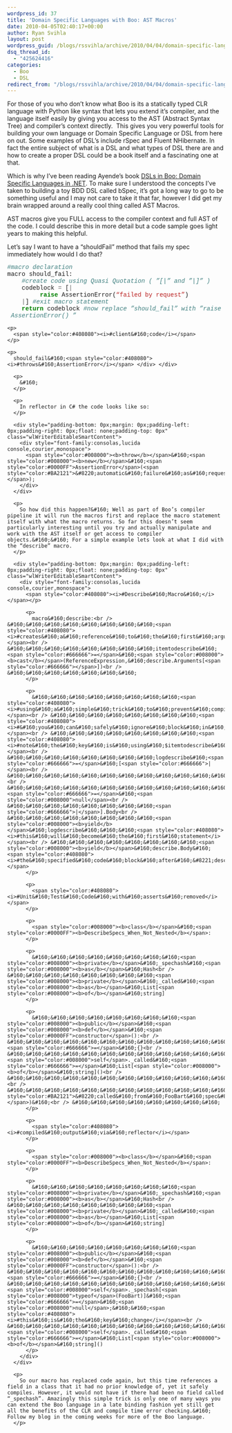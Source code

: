 ```yaml
---
wordpress_id: 37
title: 'Domain Specific Languages with Boo: AST Macros'
date: 2010-04-05T02:40:17+00:00
author: Ryan Svihla
layout: post
wordpress_guid: /blogs/rssvihla/archive/2010/04/04/domain-specific-languages-with-boo-ast-macros.aspx
dsq_thread_id:
  - "425624416"
categories:
  - Boo
  - DSL
redirect_from: "/blogs/rssvihla/archive/2010/04/04/domain-specific-languages-with-boo-ast-macros.aspx/"
---
```

For those of you who don’t know what Boo is its a statically typed CLR language with Python like syntax that lets you extend it’s compiler, and the language itself easily by giving you access to the AST (Abstract Syntax Tree) and compiler’s context directly.&#160; This gives you very powerful tools for building your own language or Domain Specific Language or DSL from here on out. Some examples of DSL’s include rSpec and Fluent NHibernate. In fact the entire subject of what is a DSL and what types of DSL there are and how to create a proper DSL could be a book itself and a fascinating one at that.&#160; 

Which is why I’ve been reading Ayende’s book <a href="http://www.amazon.com/DSLs-Boo-Domain-Specific-Languages/dp/1933988606" target="_blank">DSLs in Boo: Domain Specific Languages in .NET</a>. To make sure I understood the concepts I’ve taken to building a toy BDD DSL called bSpec, it’s got a long way to go to be something useful and I may not care to take it that far, however I did get my brain wrapped around a really cool thing called AST Macros.&#160; 

AST macros give you FULL access to the compiler context and full AST of the code. I could describe this in more detail but a code sample goes light years to making this helpful.

Let’s say I want to have a “shouldFail” method that fails my spec immediately how would I do that? 

<div style="padding-bottom: 0px;margin: 0px;padding-left: 0px;padding-right: 0px;float: none;padding-top: 0px" class="wlWriterEditableSmartContent">
  <div style="font-family:consolas,lucida console,courier,monospace">
    <span style="color:#408080"><i>#macro&#160;declaration</i></span><br /> macro&#160;should_fail:<br /> &#160;&#160;&#160;&#160;<span style="color:#408080"><i>#create&#160;code&#160;using&#160;Quasi&#160;Quotation&#160;(&#160;&#8221;[|&#8221;&#160;and&#160;&#8221;|]&#8221;&#160;)</i></span><br /> &#160;&#160;&#160;&#160;codeblock&#160;<span style="color:#666666">=</span>&#160;[<span style="color:#666666">|</span>&#160;<br /> &#160;&#160;&#160;&#160;&#160;&#160;&#160;&#160;&#160;<span style="color:#008000"><b>raise</b></span>&#160;AssertionError(<span style="color:#BA2121">&#8220;failed&#160;by&#160;request&#8221;</span>) <br /> &#160;&#160;&#160;&#160;<span style="color:#666666">|</span>]&#160;<span style="color:#408080"><i>#exit&#160;macro&#160;statement</i></span><br /> &#160;&#160;&#160;&#160;<span style="color:#008000"><b>return</b></span>&#160;codeblock&#160;<span style="color:#408080"><i>#now&#160;replace&#160;&#8221;should_fail&#8221;&#160;with&#160;&#8221;raise&#160;AssertionError()&#160;&#8221;</i></span></p> 
    
    <p>
      <span style="color:#408080"><i>#client&#160;code</i></span>
    </p>
    
    <p>
      should_fail&#160;<span style="color:#408080"><i>#throws&#160;AssertionError</i></span> </div> </div> 
      
      <p>
        &#160;
      </p>
      
      <p>
        In reflector in C# the code looks like so:
      </p>
      
      <div style="padding-bottom: 0px;margin: 0px;padding-left: 0px;padding-right: 0px;float: none;padding-top: 0px" class="wlWriterEditableSmartContent">
        <div style="font-family:consolas,lucida console,courier,monospace">
          <span style="color:#008000"><b>throw</b></span>&#160;<span style="color:#008000"><b>new</b></span>&#160;<span style="color:#0000FF">AssertionError</span>(<span style="color:#BA2121">&#8220;automatic&#160;failure&#160;as&#160;requested&#160;by&#160;&#8217;should&#160;fail&#160;call'&#8221;</span>);
        </div>
      </div>
      
      <p>
        So how did this happen?&#160; Well as part of Boo’s compiler pipeline it will run the macros first and replace the macro statement itself with what the macro returns. So far this doesn’t seem particularly interesting until you try and actually manipulate and work with the AST itself or get access to compiler objects.&#160;&#160; For a simple example lets look at what I did with the “describe” macro.
      </p>
      
      <div style="padding-bottom: 0px;margin: 0px;padding-left: 0px;padding-right: 0px;float: none;padding-top: 0px" class="wlWriterEditableSmartContent">
        <div style="font-family:consolas,lucida console,courier,monospace">
          <span style="color:#408080"><i>#Describe&#160;Macro&#160;</i></span></p> 
          
          <p>
            macro&#160;describe:<br /> &#160;&#160;&#160;&#160;&#160;&#160;&#160;&#160;<span style="color:#408080"><i>#creates&#160;a&#160;reference&#160;to&#160;the&#160;first&#160;argument</i></span><br /> &#160;&#160;&#160;&#160;&#160;&#160;&#160;&#160;itemtodescribe&#160;<span style="color:#666666">=</span>&#160;<span style="color:#008000"><b>cast</b></span>(ReferenceExpression,&#160;describe.Arguments[<span style="color:#666666"></span>])<br /> &#160;&#160;&#160;&#160;&#160;&#160;&#160;
          </p>
          
          <p>
            &#160;&#160;&#160;&#160;&#160;&#160;&#160;&#160;<span style="color:#408080"><i>#using&#160;a&#160;simple&#160;trick&#160;to&#160;prevent&#160;compiler&#160;errors.&#160;I&#160;just&#160;want&#160;access&#160;to&#160;the&#160;body&#160;of&#160;&#8221;block&#8221;&#160;so</i></span><br /> &#160;&#160;&#160;&#160;&#160;&#160;&#160;&#160;<span style="color:#408080"><i>#&#160;you&#160;can&#160;safely&#160;ignore&#160;block&#160;in&#160;my&#160;example</i></span><br /> &#160;&#160;&#160;&#160;&#160;&#160;&#160;&#160;<span style="color:#408080"><i>#note&#160;the&#160;key&#160;is&#160;using&#160;$itemtodescribe&#160;.&#160;this&#160;is&#160;how&#160;you&#160;pass&#160;in&#160;macro&#160;variables&#160;to&#160;the&#160;AST</i></span><br /> &#160;&#160;&#160;&#160;&#160;&#160;&#160;&#160;logdescribe&#160;<span style="color:#666666">=</span>&#160;[<span style="color:#666666">|</span><br /> &#160;&#160;&#160;&#160;&#160;&#160;&#160;&#160;&#160;&#160;&#160;&#160;&#160;&#160;&#160;&#160;block:<br /> &#160;&#160;&#160;&#160;&#160;&#160;&#160;&#160;&#160;&#160;&#160;&#160;&#160;&#160;&#160;&#160;&#160;&#160;&#160;&#160;&#160;&#160;&#160;&#160;_spechash[$itemtodescribe]&#160;<span style="color:#666666">=</span>&#160;<span style="color:#008000">null</span><br /> &#160;&#160;&#160;&#160;&#160;&#160;&#160;&#160;<span style="color:#666666">|</span>].Body<br /> &#160;&#160;&#160;&#160;&#160;&#160;&#160;&#160;<span style="color:#008000"><b>yield</b></span>&#160;logdescribe&#160;&#160;&#160;<span style="color:#408080"><i>#this&#160;will&#160;become&#160;the&#160;first&#160;statement</i></span><br /> &#160;&#160;&#160;&#160;&#160;&#160;&#160;&#160;<span style="color:#008000"><b>yield</b></span>&#160;describe.Body&#160;<span style="color:#408080"><i>#the&#160;specified&#160;code&#160;block&#160;after&#160;&#8221;describe&#160;FooBart:&#160;&#8221;&#160;will&#160;now&#160;be&#160;placed</i></span>
          </p>
          
          <p>
            <span style="color:#408080"><i>#Unit&#160;Test&#160;Code&#160;with&#160;asserts&#160;removed</i></span>
          </p>
          
          <p>
            <span style="color:#008000"><b>class</b></span>&#160;<span style="color:#0000FF"><b>DescribeSpecs_When_Not_Nested</b></span>:
          </p>
          
          <p>
            &#160;&#160;&#160;&#160;&#160;&#160;&#160;&#160;<span style="color:#008000"><b>private</b></span>&#160;_spechash&#160;<span style="color:#008000"><b>as</b></span>&#160;Hash<br /> &#160;&#160;&#160;&#160;&#160;&#160;&#160;&#160;<span style="color:#008000"><b>private</b></span>&#160;_called&#160;<span style="color:#008000"><b>as</b></span>&#160;List[<span style="color:#008000"><b>of</b></span>&#160;string]
          </p>
          
          <p>
            &#160;&#160;&#160;&#160;&#160;&#160;&#160;&#160;<span style="color:#008000"><b>public</b></span>&#160;<span style="color:#008000"><b>def</b></span>&#160;<span style="color:#0000FF">constructor</span>():<br /> &#160;&#160;&#160;&#160;&#160;&#160;&#160;&#160;&#160;&#160;&#160;&#160;&#160;&#160;&#160;&#160;_spechash&#160;<span style="color:#666666">=</span>&#160;{}<br /> &#160;&#160;&#160;&#160;&#160;&#160;&#160;&#160;&#160;&#160;&#160;&#160;&#160;&#160;&#160;&#160;<span style="color:#008000">self</span>._called&#160;<span style="color:#666666">=</span>&#160;List[<span style="color:#008000"><b>of</b></span>&#160;string]()<br /> &#160;&#160;&#160;&#160;&#160;&#160;&#160;&#160;&#160;&#160;&#160;&#160;&#160;&#160;&#160;&#160;describe&#160;FooBart:<br /> &#160;&#160;&#160;&#160;&#160;&#160;&#160;&#160;&#160;&#160;&#160;&#160;&#160;&#160;&#160;&#160;&#160;&#160;&#160;&#160;&#160;&#160;&#160;&#160;_called.Add(<span style="color:#BA2121">&#8220;called&#160;from&#160;FooBart&#160;spec&#8221;</span>)&#160;<br /> &#160;&#160;&#160;&#160;&#160;&#160;&#160;&#160;
          </p>
          
          <p>
            <span style="color:#408080"><i>#compiled&#160;output&#160;via&#160;reflector</i></span>
          </p>
          
          <p>
            <span style="color:#008000"><b>class</b></span>&#160;<span style="color:#0000FF"><b>DescribeSpecs_When_Not_Nested</b></span>:
          </p>
          
          <p>
            &#160;&#160;&#160;&#160;&#160;&#160;&#160;&#160;<span style="color:#008000"><b>private</b></span>&#160;_spechash&#160;<span style="color:#008000"><b>as</b></span>&#160;Hash<br /> &#160;&#160;&#160;&#160;&#160;&#160;&#160;&#160;<span style="color:#008000"><b>private</b></span>&#160;_called&#160;<span style="color:#008000"><b>as</b></span>&#160;List[<span style="color:#008000"><b>of</b></span>&#160;string]
          </p>
          
          <p>
            &#160;&#160;&#160;&#160;&#160;&#160;&#160;&#160;<span style="color:#008000"><b>public</b></span>&#160;<span style="color:#008000"><b>def</b></span>&#160;<span style="color:#0000FF">constructor</span>():<br /> &#160;&#160;&#160;&#160;&#160;&#160;&#160;&#160;&#160;&#160;&#160;&#160;&#160;&#160;&#160;&#160;_spechash&#160;<span style="color:#666666">=</span>&#160;{}<br /> &#160;&#160;&#160;&#160;&#160;&#160;&#160;&#160;&#160;&#160;&#160;&#160;&#160;&#160;&#160;&#160;<span style="color:#008000">self</span>._spechash[<span style="color:#008000">typeof</span>(FooBart)]&#160;<span style="color:#666666">=</span>&#160;<span style="color:#008000">null</span>;&#160;&#160;<span style="color:#408080"><i>#this&#160;is&#160;the&#160;key&#160;change</i></span><br /> &#160;&#160;&#160;&#160;&#160;&#160;&#160;&#160;&#160;&#160;&#160;&#160;&#160;&#160;&#160;&#160;<span style="color:#008000">self</span>._called&#160;<span style="color:#666666">=</span>&#160;List[<span style="color:#008000"><b>of</b></span>&#160;string]()
          </p>
        </div>
      </div>
      
      <p>
        So our macro has replaced code again, but this time references a field in a class that it had no prior knowledge of, yet it safely compiles. However, it would not have if there had been no field called “_spechash”. Amazingly this simple trick is only one of many ways you can extend the Boo language in a late binding fashion yet still get all the benefits of the CLR and compile time error checking.&#160; Follow my blog in the coming weeks for more of the Boo language.
      </p>